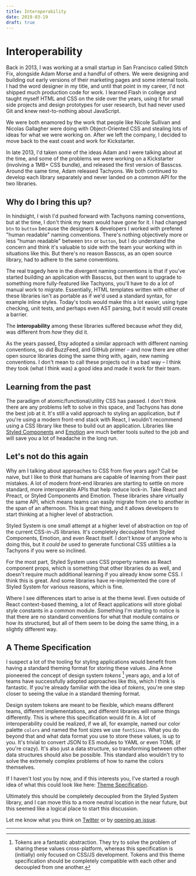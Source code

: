 ```yaml
---
title: Interoperability
date: 2019-03-19
draft: true
---
```


# Interoperability

Back in 2013, I was working at a small startup in San Francisco called Stitch Fix, alongside Adam Morse and a handful of others.
We were designing and building out early versions of their marketing pages and some internal tools.
I had the word designer in my title, and until that point in my career, I'd not shipped much production code for work.
I learned Flash in college and taught myself HTML and CSS on the side over the years, using it for small side projects and design prototypes for user research, but had never used Git and knew next-to-nothing about JavaScript.

We were both enamored by the work that people like Nicole Sullivan and Nicolas Gallagher were doing with Object-Oriented CSS and stealing lots of ideas for what we were working on.
After we left the company, I decided to move back to the east coast and work for Kickstarter.

In late 2013, I'd taken some of the ideas Adam and I were talking about at the time, and some of the problems we were working on a Kickstarter (involving a 1MB+ CSS bundle), and released the first version of Basscss.
Around the same time, Adam released Tachyons.
We both continued to develop each library separately and never landed on a common API for the two libraries.

## Why do I bring this up?

In hindsight, I wish I'd pushed forward with Tachyons naming conventions, but at the time, I don't think my team would have gone for it.
I had changed `btn` to `button` because the designers & developers I worked with prefered "human readable" naming conventions.
There's nothing objectively more or less "human readable" between `btn` or `button`, but I do understand the concern and think it's valuable to side with the team your working with in situations like this.
But there's no reason Basscss, as an open source library, had to adhere to the same conventions.

The real tragedy here in the divergent naming conventions is that if you've started building an application with Basscss,
but then want to upgrade to something more fully-featured like Tachyons, you'll have to do a lot of manual work to migrate.
Essentially, HTML templates written with either of these libraries isn't as portable as if we'd used a standard syntax, for example inline styles.
Today's tools would make this a lot easier, using type checking, unit tests, and perhaps even AST parsing, but it would still create a barrier.

The **interopability** among these libraries suffered because
*what* they did, was different from *how* they did it.

As the years passed, Etsy adopted a similar approach with different naming conventions, so did BuzzFeed, and GitHub primer – and now there are other open source libraries doing the same thing with, again, new naming conventions.
I don't mean to call these projects out in a bad way – I think they took (what I think was) a good idea and made it work for their team.

## Learning from the past

The paradigm of atomic/functional/utility CSS has passed.
I don't think there are any problems left to solve in this space, and Tachyons has done the best job at it.
It's still a valid approach to styling an application,
but if you're using a modern front-end stack with React,
I wouldn't recommend using a CSS library like these to build out an application.
Libraries like [Styled Components][] and [Emotion][] are much better tools suited to the job and will save you a lot of headache in the long run.

## Let's not do this again

Why am I talking about approaches to CSS from five years ago?
Call be naive, but I like to think that humans are capable of learning from their past mistakes.
A lot of modern front-end libraries are starting to settle on more standard, more interoperable APIs that help reduce lock-in.
Take React and Preact, or Styled Components and Emotion.
These libraries share virtually the same API, which means teams can easily migrate from one to another in the span of an afternoon.
This is great thing, and it allows developers to start thinking at a higher level of abstraction.

Styled System is one small attempt at a higher level of abstraction on top of the current CSS-in-JS libraries.
It's completely decoupled from Styled Components, Emotion, and even React itself.
I don't know of anyone who is doing this, but it *could be* used to generate functional CSS utilitiies a la Tachyons if you were so inclined.

For the most part, Styled System uses CSS property names as React component props, which is something that other libraries do as well, and doesn't require much additional learning if you already know some CSS.
I think this is great.
And some libraries have re-implemented the core of Styled System for various reasons, which is fine.

Where I see differences start to arise is at the theme level.
Even outside of React context-based theming, a lot of React applications will store global style constants in a common module.
Something I'm starting to notice is that there are no standard conventions for what that module contains or how its structured,
but all of them seem to be doing the same thing, in a slightly different way.

## A Theme Specification

I suspect a lot of the tooling for styling applications would benefit from having a standard theming format for storing these values.
Jina Anne pioneered the concept of design system *tokens* [^1] years ago,
and a lot of teams have successfully adopted approaches like this, which I think is fantastic.
If you're already familiar with the idea of *tokens*, you're one step closer to seeing the value in a standard theming format.

Design system tokens are meant to be flexible, which means different teams, different implementations, and different libraries will name things differently.
This is where this specification would fit in. A lot of interoperability could be realized,
if we all, for example, named our color palette `colors` and named the font sizes we use `fontSizes`.
What you do beyond that and what data format you use to store these values, is up to you.
It's trivial to convert JSON to ES modules to YAML or even TOML (if you're crazy).
It's also just a data structure, so transforming between other data structures should also be possible.
This standard also wouldn't try to solve the extremely complex problems of how to name the colors themselves.

If I haven't lost you by now, and if this interests you,
I've started a rough idea of what this could look like here: [Theme Specification].

Ultimately this should be completely decoupled from the Styled System library,
and I can move this to a more neutral location in the near future,
but this seemed like a logical place to start this discussion.

Let me know what you think on [Twitter](https://mobile.twitter.com/jxnblk/status/1107726037805424641)
or by [opening an issue](https://github.com/styled-system/styled-system/issues).

---

[^1]: Tokens are a fantastic abstraction. They try to solve the problem of sharing these values cross-platform, whereas this specification is (initially) only focused on CSS/JS development.
Tokens and this theme specification should be completely compatible with each other and decoupled from one another.

[basscss]: https://github.com/basscss/basscss
[tachyons]: https://tachyons.io/
[styled system]: https://styled-system.com
[theme specification]: https://styled-system.com/theme-specification
[styled components]: https://styled-components.com
[emotion]: https://emotion.sh
